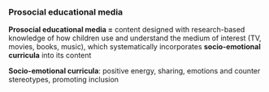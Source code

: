 ### Prosocial educational media
**Prosocial educational media =** content designed with research-based knowledge of how children use and understand the medium of interest (TV, movies, books, music), which systematically incorporates **socio-emotional curricula** into its content

**Socio-emotional curricula**: positive energy, sharing, emotions and counter stereotypes, promoting inclusion